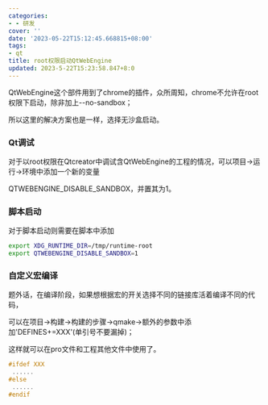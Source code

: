 ```yaml
---
categories:
- - 研发
cover: ''
date: '2023-05-22T15:12:45.668815+08:00'
tags:
- qt
title: root权限启动QtWebEngine
updated: 2023-5-22T15:23:58.847+8:0
---
```

QtWebEngine这个部件用到了chrome的插件，众所周知，chrome不允许在root权限下启动，除非加上--no-sandbox；

所以这里的解决方案也是一样，选择无沙盒启动。

### Qt调试

对于以root权限在Qtcreator中调试含QtWebEngine的工程的情况，可以项目->运行->环境中添加一个新的变量

QTWEBENGINE_DISABLE_SANDBOX，并置其为1。

### 脚本启动

对于脚本启动则需要在脚本中添加

```bash
export XDG_RUNTIME_DIR=/tmp/runtime-root
export QTWEBENGINE_DISABLE_SANDBOX=1
```

### 自定义宏编译

题外话，在编译阶段，如果想根据宏的开关选择不同的链接库活着编译不同的代码，

可以在项目->构建->构建的步骤->qmake->额外的参数中添加'DEFINES+=XXX'(单引号不要漏掉)；

这样就可以在pro文件和工程其他文件中使用了。

```cpp
#ifdef XXX
 ......
#else
 ......
#endif
```
